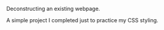 Deconstructing an existing webpage.

A simple project I completed just to practice my CSS styling. 
